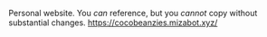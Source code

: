 Personal website. You <i>can</i> reference, but you <i>cannot</i> copy without substantial changes. <a href="(https://cocobeanzies.mizabot.xyz/)">https://cocobeanzies.mizabot.xyz/</a>

